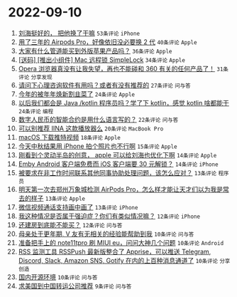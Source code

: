# 2022-09-10

1. [刘海挺好的， 把他换了干嘛](https://www.v2ex.com/t/879058) `53条评论` `iPhone`
1. [用了三年的 Airpods Pro，好像依旧没必要换 2 代](https://www.v2ex.com/t/879052) `40条评论` `Apple`
1. [大家有什么管道能买到外版苹果产品吗？](https://www.v2ex.com/t/879053) `36条评论` `Apple`
1. [[送码] [推出小组件] Mac 远程锁 SimpleLock](https://www.v2ex.com/t/879062) `34条评论` `Apple`
1. [Opera 浏览器真没有让我失望，再也不能碰和 360 有关的任何产品了！](https://www.v2ex.com/t/879133) `31条评论` `分享发现`
1. [请问下心理咨询软件有用吗？或者有没有推荐的](https://www.v2ex.com/t/879077) `27条评论` `问与答`
1. [今年的被年年焕新割韭菜了](https://www.v2ex.com/t/879122) `24条评论` `Apple`
1. [以后我们都会是 Java /kotlin 程序员吗？学了下 kotlin，感觉 kotlin 啥都能干](https://www.v2ex.com/t/879059) `24条评论` `编程`
1. [数字人民币的智能合约是用什么语言写的？](https://www.v2ex.com/t/879073) `22条评论` `问与答`
1. [可以别推荐 IINA 这款播放器么](https://www.v2ex.com/t/879106) `20条评论` `MacBook Pro`
1. [macOS 下载推特视频](https://www.v2ex.com/t/879170) `18条评论` `Apple`
1. [今天中秋结果用 iPhone 拍个照片也不行啊](https://www.v2ex.com/t/879174) `15条评论` `Apple`
1. [刚看到个灵动半岛的创意， apple 可以给刘海也优化下啊](https://www.v2ex.com/t/879161) `14条评论` `Apple`
1. [Emby Android 客户端免费而 iOS 客户端要 30 元解锁？](https://www.v2ex.com/t/879103) `14条评论` `iPhone`
1. [被要求在非工作时间联系其他同事协助处理问题，该怎么应对？](https://www.v2ex.com/t/879154) `13条评论` `程序员`
1. [明天第一次去郑州万象城检测 AirPods Pro，怎么样才能让天才们以为我是常去的样子](https://www.v2ex.com/t/879151) `13条评论` `Apple`
1. [微信视频通话支持画中画了](https://www.v2ex.com/t/879078) `13条评论` `iPhone`
1. [我这种情况是否属于强迫症？你们有类似情况嘛？](https://www.v2ex.com/t/879183) `12条评论` `iPhone`
1. [还建房到底能不能买？](https://www.v2ex.com/t/879070) `12条评论` `问与答`
1. [母亲处于更年期, V 友有无相关的经验能帮助到我](https://www.v2ex.com/t/879173) `10条评论` `问与答`
1. [准备把手上的 note11tpro 刷 MIUI eu，问问大神几个问题](https://www.v2ex.com/t/879160) `10条评论` `Android`
1. [RSS 监测工具 RSSPush 最新版整合了 Apprise，可以推送 Telegram, Discord, Slack, Amazon SNS, Gotify 在内的上百种消息通道了](https://www.v2ex.com/t/879112) `10条评论` `分享创造`
1. [国内开源环境](https://www.v2ex.com/t/879105) `10条评论` `问与答`
1. [求美国到中国转运公司推荐](https://www.v2ex.com/t/879098) `9条评论` `问与答`
